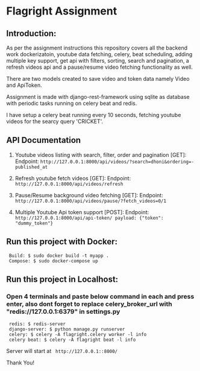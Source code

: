 # Flagright Assignment

## Introduction:

As per the assignment instructions this repository covers all the backend work dockerizatoin, youtube data fetching, celery, beat scheduling, adding multiple key support, get api with filters, sorting, search and pagination, a refresh videos api and a pause/resume video fetching functionality as well.

There are two models created to save video and token data namely Video and ApiToken. 

Assignment is made with django-rest-framework using sqlite as database with periodic tasks running on celery beat and redis.

I have setup a celery beat running every 10 seconds, fetching youtube videos for the searcy query 'CRICKET'.

## API Documentation
1) Youtube videos listing with search, filter, order and pagination [GET]:
Endpoint: ```http://127.0.0.1:8000/api/videos/?search=dhoni&ordering=-published_at```

2) Refresh youtube fetch videos [GET]:
Endpoint: ```http://127.0.0.1:8000/api/videos/refresh``` 

3) Pause/Resume background video fetching [GET]:
Endpoint: ```http://127.0.0.1:8000/api/videos/pause/?fetch_videos=0/1``` 

4) Multiple Youtube Api token support [POST]:
Endpoint: ```http://127.0.0.1:8000/api/api-token/ payload: {"token": "dummy_token"}``` 

## Run this project with Docker:
```
 Build: $ sudo docker build -t myapp .
 Compose: $ sudo docker-compose up
``` 
## Run this project in Localhost:
### Open 4 terminals and paste below command in each and press enter, also dont forget to replace celery_broker_url with "redis://127.0.0.1:6379" in settings.py
```
 redis: $ redis-server
 django-server: $ python manage.py runserver
 celery: $ celery -A flagright.celery worker -l info
 celery beat: $ celery -A flagright beat -l info
``` 

Server will start at ``` http://127.0.0.1::8000/``` 

Thank You!
 


